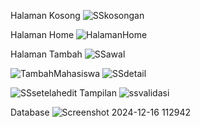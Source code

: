 Halaman Kosong
![SSkosongan](https://github.com/user-attachments/assets/6dd26705-c7eb-443c-8b45-6a0afacaf0fe)

Halaman Home
![HalamanHome](https://github.com/user-attachments/assets/4fe5391a-d64b-4a8f-9674-d1946a395a6f)

Halaman Tambah 
![SSawal](https://github.com/user-attachments/assets/fc014033-462c-4c1e-af66-3d74632a2a37)

![TambahMahasiswa](https://github.com/user-attachments/assets/81d71dfe-5477-4c84-800d-f382cc1f9cf7)
![SSdetail](https://github.com/user-attachments/assets/d3933d47-f647-434f-88c8-7ffda7bb2367)


![SSsetelahedit](https://github.com/user-attachments/assets/99929efc-bd10-4281-b85a-20b445017f73)
Tampilan
![ssvalidasi](https://github.com/user-attachments/assets/cbef5478-ae60-4759-8d93-6758e592b88a)

Database
![Screenshot 2024-12-16 112942](https://github.com/user-attachments/assets/9a09e98e-8289-491a-abcb-c874fabae099)
